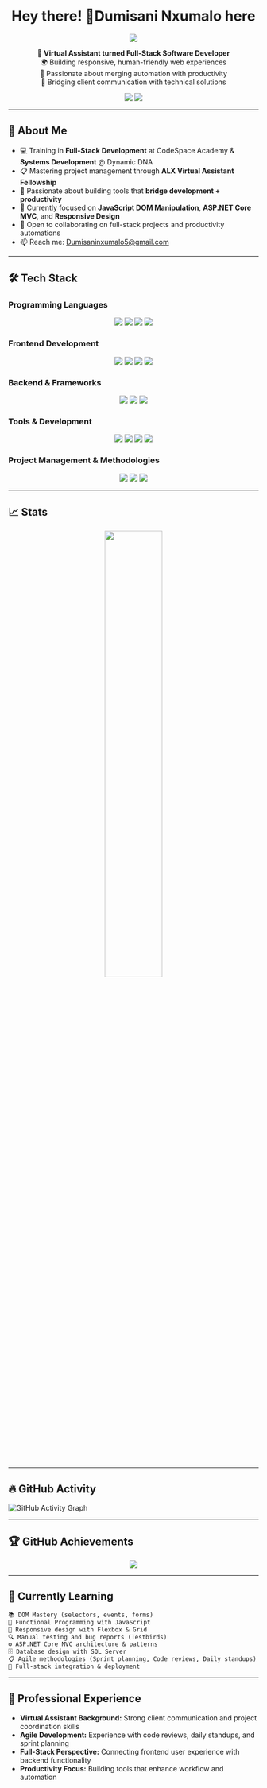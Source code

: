 <h1 align="center">Hey there! 👋Dumisani Nxumalo here</h1>
<div align="center">
  <img src="https://readme-typing-svg.herokuapp.com?font=Fira+Code&size=24&pause=1000&color=00FF00&center=true&vCenter=true&width=435&lines=System+Developer;Virtual+Assistant;Full-Stack+Developer;Software+Developer" />
</div>
<p align="center">
  🧠 <b>Virtual Assistant turned Full-Stack Software Developer</b><br>
  🌍 Building responsive, human-friendly web experiences<br>
  💬 Passionate about merging automation with productivity<br>
  🚀 Bridging client communication with technical solutions
</p>
<p align="center">
  <a href="mailto:Dumisaninxumalo5@gmail.com"><img src="https://img.shields.io/badge/Gmail-Dumisani-red?style=for-the-badge&logo=gmail&logoColor=white"></a>
  <a href="https://www.linkedin.com/in/d-nxumalo"><img src="https://img.shields.io/badge/LinkedIn-Connect-blue?style=for-the-badge&logo=linkedin&logoColor=white"></a>
</p>

---

## 🚀 About Me
- 💻 Training in **Full-Stack Development** at CodeSpace Academy & **Systems Development** @ Dynamic DNA 
- 📋 Mastering project management through **ALX Virtual Assistant Fellowship**  
- 🎯 Passionate about building tools that **bridge development + productivity**  
- 🌱 Currently focused on **JavaScript DOM Manipulation**, **ASP.NET Core MVC**, and **Responsive Design**  
- 🤝 Open to collaborating on full-stack projects and productivity automations  
- 📫 Reach me: [Dumisaninxumalo5@gmail.com](mailto:Dumisaninxumalo5@gmail.com)  

---

## 🛠️ Tech Stack

### Programming Languages
<p align="center">
  <img src="https://img.shields.io/badge/JavaScript-ES6-F7DF1E?style=for-the-badge&logo=javascript&logoColor=black"/>
  <img src="https://img.shields.io/badge/Python-3776AB?style=for-the-badge&logo=python&logoColor=white"/>
  <img src="https://img.shields.io/badge/Java-ED8B00?style=for-the-badge&logo=java&logoColor=white"/>
  <img src="https://img.shields.io/badge/C%23-239120?style=for-the-badge&logo=c-sharp&logoColor=white"/>
</p>

### Frontend Development
<p align="center">
  <img src="https://img.shields.io/badge/HTML5-E34F26?style=for-the-badge&logo=html5&logoColor=white"/>
  <img src="https://img.shields.io/badge/CSS3-1572B6?style=for-the-badge&logo=css3&logoColor=white"/>
  <img src="https://img.shields.io/badge/Bootstrap-563D7C?style=for-the-badge&logo=bootstrap&logoColor=white"/>
  <img src="https://img.shields.io/badge/Razor-512BD4?style=for-the-badge&logo=blazor&logoColor=white"/>
</p>

### Backend & Frameworks
<p align="center">
  <img src="https://img.shields.io/badge/ASP.NET_Core-512BD4?style=for-the-badge&logo=dotnet&logoColor=white"/>
  <img src="https://img.shields.io/badge/MVC-512BD4?style=for-the-badge&logo=dotnet&logoColor=white"/>
  <img src="https://img.shields.io/badge/SQL_Server-CC2927?style=for-the-badge&logo=microsoft-sql-server&logoColor=white"/>
</p>

### Tools & Development
<p align="center">
  <img src="https://img.shields.io/badge/Git-F05032?style=for-the-badge&logo=git&logoColor=white"/>
  <img src="https://img.shields.io/badge/GitHub-181717?style=for-the-badge&logo=github&logoColor=white"/>
  <img src="https://img.shields.io/badge/Visual_Studio-5C2D91?style=for-the-badge&logo=visual-studio&logoColor=white"/>
  <img src="https://img.shields.io/badge/VSCode-007ACC?style=for-the-badge&logo=visual-studio-code&logoColor=white"/>
</p>

### Project Management & Methodologies
<p align="center">
  <img src="https://img.shields.io/badge/GitHub_Projects-181717?style=for-the-badge&logo=github&logoColor=white"/>
  <img src="https://img.shields.io/badge/MS_Planner-0078D4?style=for-the-badge&logo=microsoft&logoColor=white"/>
  <img src="https://img.shields.io/badge/Agile-239120?style=for-the-badge&logo=agile&logoColor=white"/>
</p>

---

## 📈 Stats
<p align="center">
  <img src="https://github-readme-stats.vercel.app/api/top-langs/?username=duma107&layout=compact&theme=radical" width="48%" />
</p>

---

## 🔥 GitHub Activity
![GitHub Activity Graph](https://github-readme-activity-graph.vercel.app/graph?username=duma107&theme=react-dark&area=true)

---

## 🏆 GitHub Achievements
<p align="center">
  <img src="https://github-profile-trophy.vercel.app/?username=duma107&theme=onedark&no-frame=true&margin-w=15" />
</p>

---

## 🧠 Currently Learning
```markdown
📚 DOM Mastery (selectors, events, forms)
🧩 Functional Programming with JavaScript
🎨 Responsive design with Flexbox & Grid
🔍 Manual testing and bug reports (Testbirds)
⚙️ ASP.NET Core MVC architecture & patterns
🗄️ Database design with SQL Server
📋 Agile methodologies (Sprint planning, Code reviews, Daily standups)
🔧 Full-stack integration & deployment
```

---

## 💼 Professional Experience
- **Virtual Assistant Background:** Strong client communication and project coordination skills
- **Agile Development:** Experience with code reviews, daily standups, and sprint planning
- **Full-Stack Perspective:** Connecting frontend user experience with backend functionality
- **Productivity Focus:** Building tools that enhance workflow and automation
